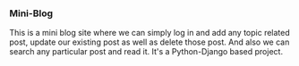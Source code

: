 ### Mini-Blog
This is a mini blog site where we can simply log in and add any topic related post, update our existing post as well as delete those post. And also we can search any particular post and read it. It's a Python-Django based project.
